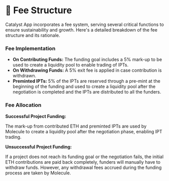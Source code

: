 # 👛 Fee Structure

Catalyst App incorporates a fee system, serving several critical functions to ensure sustainability and growth. Here's a detailed breakdown of the fee structure and its rationale.

### Fee Implementation

* **On Contributing Funds:** The funding goal includes a 5% mark-up to be used to create a liquidity pool to enable trading of IPTs.&#x20;
* **On Withdrawing Funds:** A 5% exit fee is applied in case contribution is withdrawn.&#x20;
* **Preminted IPTs:** 5% of the IPTs are reserved through a pre-mint at the beginning of the funding and used to create a liquidity pool after the negotiation is completed and the IPTs are distributed to all the funders.

### Fee Allocation

**Successful Project Funding:**&#x20;

The mark-up from contributed ETH and preminted IPTs are used by Molecule to create a liquidity pool after the negotiation phase, enabling IPT trading.

**Unsuccessful Project Funding:**

If a project does not reach its funding goal or the negotiation fails, the initial ETH contributions are paid back completely, funders will manually have to withdraw funds. However, any withdrawal fees accrued during the funding process are taken by Molecule.
